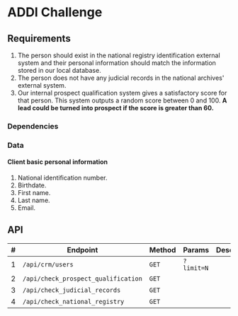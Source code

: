 # ADDI Challenge

## Requirements

1. The person should exist in the national registry identification external system and their personal information should
   match the information stored in our local database.
2. The person does not have any judicial records in the national archives' external system.
3. Our internal prospect qualification system gives a satisfactory score for that person. This system outputs a random
   score between 0 and 100. **A lead could be turned into prospect if the score is greater than 60.**

### Dependencies

### Data

#### Client basic personal information

1. National identification number.
2. Birthdate.
3. First name.
4. Last name.
5. Email.

## API

| # | Endpoint                            | Method | Params      | Description |
|---|-------------------------------------|--------|-------------|-------------|
| 1 | `/api/crm/users`                    | `GET`  | `?limit=N`  |             |
| 2 | `/api/check_prospect_qualification` | `GET`  |             |             |
| 3 | `/api/check_judicial_records`       | `GET`  |             |             |
| 4 | `/api/check_national_registry`      | `GET`  |             |             |
